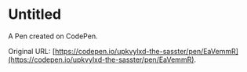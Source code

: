 # Untitled

A Pen created on CodePen.

Original URL: [https://codepen.io/upkvylxd-the-sasster/pen/EaVemmR](https://codepen.io/upkvylxd-the-sasster/pen/EaVemmR).

